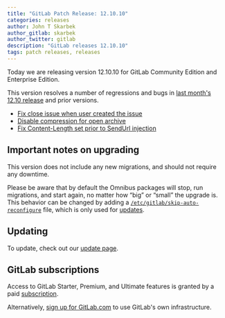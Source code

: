 ```yaml
---
title: "GitLab Patch Release: 12.10.10"
categories: releases
author: John T Skarbek
author_gitlab: skarbek
author_twitter: gitlab
description: "GitLab releases 12.10.10"
tags: patch releases, releases
---
```


<!-- For detailed instructions on how to complete this, please see https://gitlab.com/gitlab-org/release/docs/blob/master/general/patch/blog-post.md -->

Today we are releasing version 12.10.10 for GitLab Community Edition and Enterprise Edition.

This version resolves a number of regressions and bugs in
[last month's 12.10 release](/releases/2020/04/22/gitlab-12-10-released/) and
prior versions.

* [Fix close issue when user created the issue](https://gitlab.com/gitlab-org/gitlab/-/merge_requests/33440)
* [Disable compression for open archive](https://gitlab.com/gitlab-org/gitlab-workhorse/-/merge_requests/508)
* [Fix Content-Length set prior to SendUrl injection](https://gitlab.com/gitlab-org/gitlab-workhorse/-/merge_requests/496)

## Important notes on upgrading

This version does not include any new migrations, and should not require any
downtime.

Please be aware that by default the Omnibus packages will stop, run migrations,
and start again, no matter how “big” or “small” the upgrade is. This behavior
can be changed by adding a [`/etc/gitlab/skip-auto-reconfigure`](http://docs.gitlab.com/omnibus/update/README.html) file,
which is only used for [updates](https://docs.gitlab.com/omnibus/update/README.html).

## Updating

To update, check out our [update page](/update/).

## GitLab subscriptions

Access to GitLab Starter, Premium, and Ultimate features is granted by a paid [subscription](/pricing/).

Alternatively, [sign up for GitLab.com](https://gitlab.com/users/sign_in)
to use GitLab's own infrastructure.

